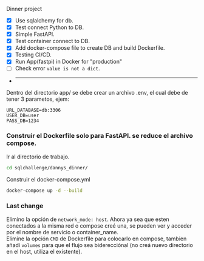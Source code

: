 Dinner project
- [x] Use sqlalchemy for db.
- [x] Test connect Python to DB.
- [x] Simple FastAPI.
- [x] Test container connect to DB.
- [x] Add docker-compose file to create DB and build Dockerfile.
- [x] Testing CI/CD.
- [x] Run App(fastpi) in Docker for "production"
- [ ] Check error `value is not a dict`.
- ***
Dentro del directorio app/ se debe crear un archivo .env, el cual debe de tener 3 parametos, ejem:
```.env
URL_DATABASE=db:3306
USER_DB=user
PASS_DB=1234
```
### Construir el Dockerfile solo para FastAPI. se reduce el archivo compose.
Ir al directorio de trabajo.
```bash
cd sqlchallenge/dannys_dinner/
```
Construir el docker-compose.yml
```bash
docker-compose up -d --build
```
### Last change
Elimino la opción de `network_mode: host`. Ahora ya sea que esten conectados a la misma red o compose creé una, se pueden ver y acceder por el nombre de servicio o container_name.  
Elimine la opción `CMD` de Dockerfile para colocarlo en compose, tambien añadí `volumes` para que el flujo sea biderecciónal (no creá nuevo directorio en el host, utiliza el existente).
